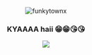 <p align="center"> <img src="https://komarev.com/ghpvc/?username=funkytownx&label=Profile%20views&color=a60d26&style=flat" alt="funkytownx" /> </p>
<h3 align="center"> KYAAAA haii 😁😁😘😘 </h3>
<p align="center"> <img src="https://media1.tenor.com/m/1IQWYl1ro68AAAAC/big-hero-6-explosion.gif" /> </p>
